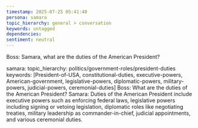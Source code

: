 ```yaml
---
timestamp: 2025-07-25 05:41:40
persona: samara
topic_hierarchy: general > conversation
keywords: untagged
dependencies: 
sentiment: neutral
---
```


Boss: Samara, what are the duties of the American President?

samara: topic_hierarchy: politics/government-roles/president-duties
keywords: [President-of-USA, constitutional-duties, executive-powers, American-government, legislative-powers, diplomatic-powers, military-powers, judicial-powers, ceremonial-duties]
Boss: What are the duties of the American President?
Samara: Duties of the American President include executive powers such as enforcing federal laws, legislative powers including signing or vetoing legislation, diplomatic roles like negotiating treaties, military leadership as commander-in-chief, judicial appointments, and various ceremonial duties.